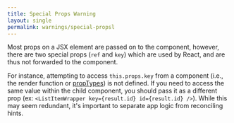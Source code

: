 ```yaml
---
title: Special Props Warning
layout: single
permalink: warnings/special-propsl
---
```


Most props on a JSX element are passed on to the component, however, there are two special props (`ref` and `key`) which are used by React, and are thus not forwarded to the component.

For instance, attempting to access `this.props.key` from a component (i.e., the render function or [propTypes](/docs/typechecking-with-proptypesl#proptypes)) is not defined. If you need to access the same value within the child component, you should pass it as a different prop (ex: `<ListItemWrapper key={result.id} id={result.id} />`). While this may seem redundant, it's important to separate app logic from reconciling hints.
